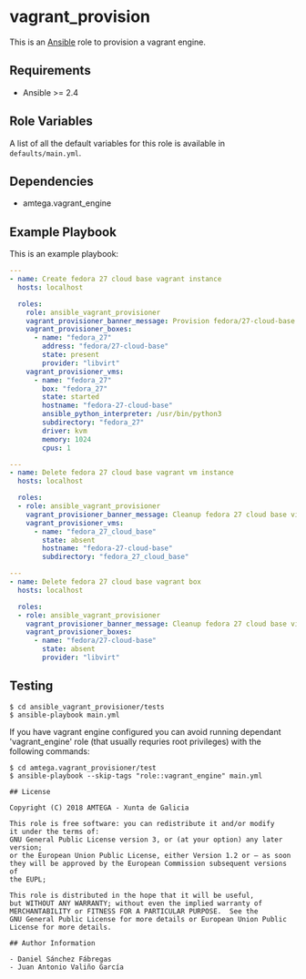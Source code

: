 # vagrant_provision

This is an [Ansible](http://www.ansible.com) role to provision a vagrant engine.

## Requirements

- Ansible >= 2.4

## Role Variables

A list of all the default variables for this role is available in `defaults/main.yml`.

## Dependencies

- amtega.vagrant_engine

## Example Playbook

This is an example playbook:

```yaml
---
- name: Create fedora 27 cloud base vagrant instance
  hosts: localhost

  roles:
    role: ansible_vagrant_provisioner    
    vagrant_provisioner_banner_message: Provision fedora/27-cloud-base vm
    vagrant_provisioner_boxes:
      - name: "fedora_27"
        address: "fedora/27-cloud-base"        
        state: present        
        provider: "libvirt"
    vagrant_provisioner_vms:
      - name: "fedora_27"        
        box: "fedora_27"          
        state: started        
        hostname: "fedora-27-cloud-base"        
        ansible_python_interpreter: /usr/bin/python3
        subdirectory: "fedora_27"        
        driver: kvm
        memory: 1024
        cpus: 1

---
- name: Delete fedora 27 cloud base vagrant vm instance
  hosts: localhost

  roles:
  - role: ansible_vagrant_provisioner
    vagrant_provisioner_banner_message: Cleanup fedora 27 cloud base virtual machine
    vagrant_provisioner_vms:
      - name: "fedora_27_cloud_base"
        state: absent
        hostname: "fedora-27-cloud-base"
        subdirectory: "fedora_27_cloud_base"

---
- name: Delete fedora 27 cloud base vagrant box
  hosts: localhost

  roles:
  - role: ansible_vagrant_provisioner
    vagrant_provisioner_banner_message: Cleanup fedora 27 cloud base virtual box
    vagrant_provisioner_boxes:
      - name: "fedora/27-cloud-base"
        state: absent
        provider: "libvirt"
```

## Testing

```shell
$ cd ansible_vagrant_provisioner/tests
$ ansible-playbook main.yml
```

If you have vagrant engine configured you can avoid running dependant 'vagrant_engine' role (that usually requries root privileges) with the following commands:

```shell
$ cd amtega.vagrant_provisioner/test
$ ansible-playbook --skip-tags "role::vagrant_engine" main.yml

## License

Copyright (C) 2018 AMTEGA - Xunta de Galicia

This role is free software: you can redistribute it and/or modify
it under the terms of:
GNU General Public License version 3, or (at your option) any later version;
or the European Union Public License, either Version 1.2 or – as soon
they will be approved by the European Commission ­subsequent versions of
the EUPL;

This role is distributed in the hope that it will be useful,
but WITHOUT ANY WARRANTY; without even the implied warranty of
MERCHANTABILITY or FITNESS FOR A PARTICULAR PURPOSE.  See the
GNU General Public License for more details or European Union Public License for more details.

## Author Information

- Daniel Sánchez Fábregas
- Juan Antonio Valiño García
